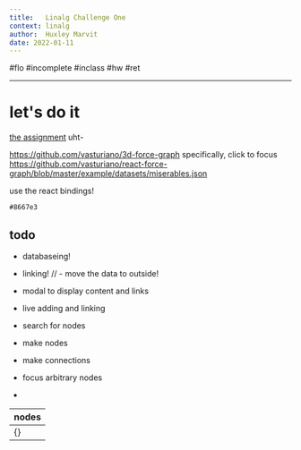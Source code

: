 ```yaml
---
title:   Linalg Challenge One
context: linalg
author:  Huxley Marvit
date: 2022-01-11
---
```


#flo #incomplete #inclass #hw #ret

***

# let's do it
[the assignment](https://docs.google.com/document/d/1vZux-sFZRCQ-LPpcVt7i3A3JC-bPFXKOfpqA-qtGxyA/edit)
uht- 


https://github.com/vasturiano/3d-force-graph
specifically, click to focus
https://github.com/vasturiano/react-force-graph/blob/master/example/datasets/miserables.json

use the react bindings!

`#8667e3`

## todo

- databaseing!
- linking!
// - move the data to outside!
- modal to display content and links
- live adding and linking



- search for nodes
- make nodes 
- make connections
- focus arbitrary nodes
- 





| nodes |
| ----- |
| {}    | 













